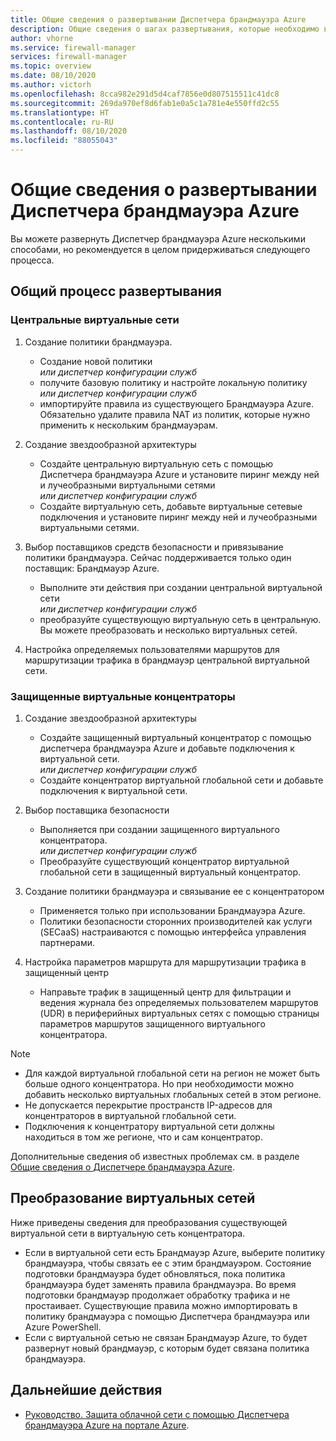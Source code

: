 ```yaml
---
title: Общие сведения о развертывании Диспетчера брандмауэра Azure
description: Общие сведения о шагах развертывания, которые необходимо выполнить для Диспетчера брандмауэра Azure.
author: vhorne
ms.service: firewall-manager
services: firewall-manager
ms.topic: overview
ms.date: 08/10/2020
ms.author: victorh
ms.openlocfilehash: 8cca982e291d5d4caf7856e0d807515511c41dc8
ms.sourcegitcommit: 269da970ef8d6fab1e0a5c1a781e4e550ffd2c55
ms.translationtype: HT
ms.contentlocale: ru-RU
ms.lasthandoff: 08/10/2020
ms.locfileid: "88055043"
---
```

# <a name="azure-firewall-manager-deployment-overview"></a>Общие сведения о развертывании Диспетчера брандмауэра Azure

Вы можете развернуть Диспетчер брандмауэра Azure несколькими способами, но рекомендуется в целом придерживаться следующего процесса.

## <a name="general-deployment-process"></a>Общий процесс развертывания

### <a name="hub-virtual-networks"></a>Центральные виртуальные сети

1.  Создание политики брандмауэра.

    - Создание новой политики
<br>*или диспетчер конфигурации служб*<br>
    - получите базовую политику и настройте локальную политику
<br>*или диспетчер конфигурации служб*<br>
    - импортируйте правила из существующего Брандмауэра Azure. Обязательно удалите правила NAT из политик, которые нужно применить к нескольким брандмауэрам.
1. Создание звездообразной архитектуры
   - Создайте центральную виртуальную сеть с помощью Диспетчера брандмауэра Azure и установите пиринг между ней и лучеобразными виртуальными сетями
<br>*или диспетчер конфигурации служб*<br>
    - Создайте виртуальную сеть, добавьте виртуальные сетевые подключения и установите пиринг между ней и лучеобразными виртуальными сетями.

3. Выбор поставщиков средств безопасности и привязывание политики брандмауэра. Сейчас поддерживается только один поставщик: Брандмауэр Azure.

   - Выполните эти действия при создании центральной виртуальной сети
<br>*или диспетчер конфигурации служб*<br>
    - преобразуйте существующую виртуальную сеть в центральную. Вы можете преобразовать и несколько виртуальных сетей.

4. Настройка определяемых пользователями маршрутов для маршрутизации трафика в брандмауэр центральной виртуальной сети.


### <a name="secured-virtual-hubs"></a>Защищенные виртуальные концентраторы

1. Создание звездообразной архитектуры

   - Создайте защищенный виртуальный концентратор с помощью диспетчера брандмауэра Azure и добавьте подключения к виртуальной сети.<br>*или диспетчер конфигурации служб*<br>
   - Создайте концентратор виртуальной глобальной сети и добавьте подключения к виртуальной сети.
2. Выбор поставщика безопасности

   - Выполняется при создании защищенного виртуального концентратора.<br>*или диспетчер конфигурации служб*<br>
   - Преобразуйте существующий концентратор виртуальной глобальной сети в защищенный виртуальный концентратор.
3. Создание политики брандмауэра и связывание ее с концентратором

   - Применяется только при использовании Брандмауэра Azure.
   - Политики безопасности сторонних производителей как услуги (SECaaS) настраиваются с помощью интерфейса управления партнерами.
4. Настройка параметров маршрута для маршрутизации трафика в защищенный центр

   - Направьте трафик в защищенный центр для фильтрации и ведения журнала без определяемых пользователем маршрутов (UDR) в периферийных виртуальных сетях с помощью страницы параметров маршрутов защищенного виртуального концентратора.

> [!NOTE]
> - Для каждой виртуальной глобальной сети на регион не может быть больше одного концентратора. Но при необходимости можно добавить несколько виртуальных глобальных сетей в этом регионе.
> - Не допускается перекрытие пространств IP-адресов для концентраторов в виртуальной глобальной сети.
> - Подключения к концентратору виртуальной сети должны находиться в том же регионе, что и сам концентратор.
>
> Дополнительные сведения об известных проблемах см. в разделе [Общие сведения о Диспетчере брандмауэра Azure](overview.md#known-issues).

## <a name="convert-virtual-networks"></a>Преобразование виртуальных сетей

Ниже приведены сведения для преобразования существующей виртуальной сети в виртуальную сеть концентратора.

- Если в виртуальной сети есть Брандмауэр Azure, выберите политику брандмауэра, чтобы связать ее с этим брандмауэром. Состояние подготовки брандмауэра будет обновляться, пока политика брандмауэра будет заменять правила брандмауэра. Во время подготовки брандмауэр продолжает обработку трафика и не простаивает. Существующие правила можно импортировать в политику брандмауэра с помощью Диспетчера брандмауэра или Azure PowerShell.
- Если с виртуальной сетью не связан Брандмауэр Azure, то будет развернут новый брандмауэр, с которым будет связана политика брандмауэра.

## <a name="next-steps"></a>Дальнейшие действия

- [Руководство. Защита облачной сети с помощью Диспетчера брандмауэра Azure на портале Azure](secure-cloud-network.md).